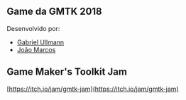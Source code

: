 ## Game da GMTK 2018 

Desenvolvido por:
* [Gabriel Ullmann](https://github.com/nkinesis)
* [João Marcos](https://github.com/marcoswitcel)

## Game Maker's Toolkit Jam
[https://itch.io/jam/gmtk-jam](https://itch.io/jam/gmtk-jam)
